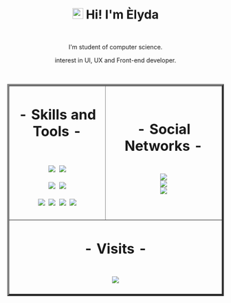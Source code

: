 <h1 align="center"><img src="https://media.giphy.com/media/hvRJCLFzcasrR4ia7z/giphy.gif"width="25px"> Hi! I'm Èlyda  </h1>

<br/>
    <p align="center" height="100">I'm student of computer science.<p/>
    <p align="center" height="100">interest in UI, UX and Front-end developer.<p/>
<br/>

<table border="4px" >
  <tr align="center" >
    <td width="600" >
        <h1 align="center">- Skills and Tools -<h1/>
          <img src ="https://img.shields.io/badge/Windows-0078D6?style=for-the-badge&logo=windows&logoColor=white">
          <img src ="https://img.shields.io/badge/Ubuntu-E95420?style=for-the-badge&logo=ubuntu&logoColor=white">
          <br/>
          <img src ="https://img.shields.io/badge/Figma-F24E1E?style=for-the-badge&logo=figma&logoColor=white">
          <img src ="https://img.shields.io/badge/Visual_Studio_Code-0078D4?style=for-the-badge&logo=visual%20studio%20code&logoColor=white">
          <br/>
          <img src ="https://img.shields.io/badge/HTML5-E34F26?style=for-the-badge&logo=html5&logoColor=white">
          <img src ="https://img.shields.io/badge/CSS3-1572B6?style=for-the-badge&logo=css3&logoColor=white">
          <img src ="https://img.shields.io/badge/JavaScript-F7DF1E?style=for-the-badge&logo=javascript&logoColor=black">
          <img src ="https://img.shields.io/badge/-00599C?style=for-the-badge&logo=C&logoColor=white">       
    </td>
    <td width="580">
      <h1 align="center">- Social Networks -<h1/>
         <a align="center" href="mailto:elydarodrigues66@gmail.com" ><img src ="https://img.shields.io/badge/Gmail-D14836?style=for-the-badge&logo=gmail&logoColor=white"></a>
        <br/>
        <a align="center" href="https://www.linkedin.com/in/%C3%A9lyda-rodrigues-1187a3178/" ><img src ="https://img.shields.io/badge/LinkedIn-0077B5?style=for-the-badge&logo=linkedin&logoColor=white"></a>
        <br/>
        <a align="center" href="https://www.instagram.com/e_l_y_d_a/" ><img src ="https://img.shields.io/badge/Instagram-E4405F?style=for-the-badge&logo=instagram&logoColor=white"></a>
    </td>
  </tr>
   <tr>
     <td height="100" colspan="2" align="center">
        <h1 align="center">- Visits -<h1/>
        <img src ="https://profile-counter.glitch.me/elyda66/count.svg">
     </td>
  </tr>
</table>
